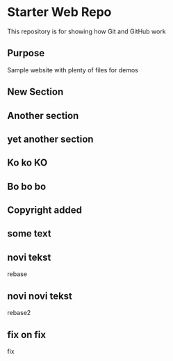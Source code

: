 # Starter Web Repo

This repository is for showing how Git and GitHub work

## Purpose

Sample website with plenty of files for demos

## New Section

## Another section

## yet another section

## Ko ko KO

## Bo bo bo


## Copyright added


## some text

## novi tekst
rebase

## novi novi tekst
rebase2

## fix on fix

fix